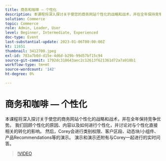 ```yaml
---
title: 商务和咖啡 — 个性化
description: 本课程将深入探讨关于使您的商务网站个性化的战略和战术，并在全年保持竞争优势。 我们回顾个性化的原因、内容以及如何进行个性化，并讨论对与个性化直接相关的转化的影响。 然后，Corey会进行类别权限、客户区段、动态块/小组件、产品Recommendations等的演示。 演示和演示还附有与Corey一起进行的实时问答。
solution: Commerce
topic: Commerce
role: Admin, Leader, User
level: Beginner, Intermediate, Experienced
doc-type: Event
last-substantial-update: 2023-01-06T00:00:00Z
kt: 11651
thumbnail: 3412700.jpeg
exl-id: 783a7b0d-d15e-4d6d-b29b-99d57bf15c94
source-git-commit: 1792dc318643aec2c12613f621361d72a7a918b1
workflow-type: tm+mt
source-wordcount: '142'
ht-degree: 0%

---
```


# 商务和咖啡 — 个性化

本课程将深入探讨关于使您的商务网站个性化的战略和战术，并在全年保持竞争优势。 我们回顾个性化的原因、内容以及如何进行个性化，并讨论对与个性化直接相关的转化的影响。 然后，Corey会进行类别权限、客户区段、动态块/小组件、产品Recommendations等的演示。 演示和演示还附有与Corey一起进行的实时问答。

>[!VIDEO](https://video.tv.adobe.com/v/3412700/?quality=12&learn=on)

